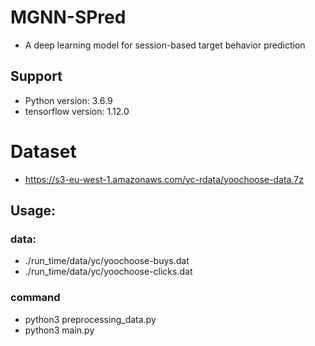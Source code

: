 # MGNN-SPred
- A deep learning model for session-based target behavior prediction

## Support
- Python version: 3.6.9
- tensorflow version: 1.12.0

# Dataset
- https://s3-eu-west-1.amazonaws.com/yc-rdata/yoochoose-data.7z

## Usage:
### data:
- ./run_time/data/yc/yoochoose-buys.dat
- ./run_time/data/yc/yoochoose-clicks.dat

### command
- python3 preprocessing_data.py
- python3 main.py
